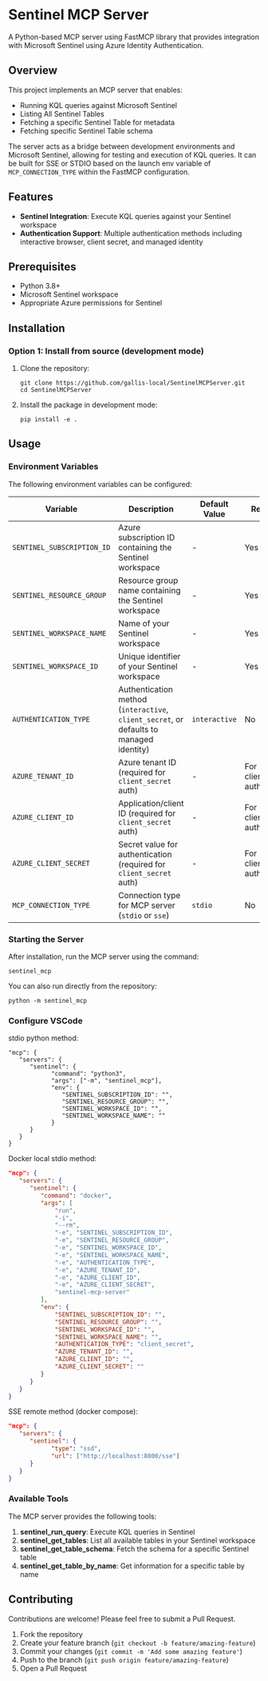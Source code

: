 # Sentinel MCP Server

A Python-based MCP server using FastMCP library that provides integration with Microsoft Sentinel using Azure Identity Authentication.

## Overview

This project implements an MCP server that enables:

- Running KQL queries against Microsoft Sentinel
- Listing All Sentinel Tables
- Fetching a specific Sentinel Table for metadata
- Fetching specific Sentinel Table schema

The server acts as a bridge between development environments and Microsoft Sentinel, allowing for testing and execution of KQL queries. It can be built for SSE or STDIO based on the launch env variable of `MCP_CONNECTION_TYPE` within the FastMCP configuration.

## Features

- **Sentinel Integration**: Execute KQL queries against your Sentinel workspace
- **Authentication Support**: Multiple authentication methods including interactive browser, client secret, and managed identity

## Prerequisites

- Python 3.8+
- Microsoft Sentinel workspace
- Appropriate Azure permissions for Sentinel

## Installation

### Option 1: Install from source (development mode)

1. Clone the repository:
   ```
   git clone https://github.com/gallis-local/SentinelMCPServer.git
   cd SentinelMCPServer
   ```

2. Install the package in development mode:
   ```
   pip install -e .
   ```

## Usage

### Environment Variables

The following environment variables can be configured:

| Variable | Description | Default Value | Required |
|----------|-------------|---------------|----------|
| `SENTINEL_SUBSCRIPTION_ID` | Azure subscription ID containing the Sentinel workspace | - | Yes |
| `SENTINEL_RESOURCE_GROUP` | Resource group name containing the Sentinel workspace | - | Yes |
| `SENTINEL_WORKSPACE_NAME` | Name of your Sentinel workspace | - | Yes |
| `SENTINEL_WORKSPACE_ID` | Unique identifier of your Sentinel workspace | - | Yes |
| `AUTHENTICATION_TYPE` | Authentication method (`interactive`, `client_secret`, or defaults to managed identity) | `interactive` | No |
| `AZURE_TENANT_ID` | Azure tenant ID (required for `client_secret` auth) | - | For client_secret auth |
| `AZURE_CLIENT_ID` | Application/client ID (required for `client_secret` auth) | - | For client_secret auth |
| `AZURE_CLIENT_SECRET` | Secret value for authentication (required for `client_secret` auth) | - | For client_secret auth |
| `MCP_CONNECTION_TYPE` | Connection type for MCP server (`stdio` or `sse`) | `stdio` | No |

### Starting the Server

After installation, run the MCP server using the command:

```
sentinel_mcp
```

You can also run directly from the repository:

```
python -m sentinel_mcp
```

### Configure VSCode

stdio python method:
```
"mcp": {
   "servers": {          
      "sentinel": {
            "command": "python3",
            "args": ["-m", "sentinel_mcp"],
            "env": {
               "SENTINEL_SUBSCRIPTION_ID": "",
               "SENTINEL_RESOURCE_GROUP": "",
               "SENTINEL_WORKSPACE_ID": "",
               "SENTINEL_WORKSPACE_NAME": ""
            }
      }
   }
}
```

Docker local stdio method:
```json
"mcp": {
   "servers": {          
      "sentinel": {
         "command": "docker",
         "args": [
             "run",
             "-i",
             "--rm",
             "-e", "SENTINEL_SUBSCRIPTION_ID",
             "-e", "SENTINEL_RESOURCE_GROUP",
             "-e", "SENTINEL_WORKSPACE_ID",
             "-e", "SENTINEL_WORKSPACE_NAME",
             "-e", "AUTHENTICATION_TYPE",
             "-e", "AZURE_TENANT_ID",
             "-e", "AZURE_CLIENT_ID",
             "-e", "AZURE_CLIENT_SECRET",
             "sentinel-mcp-server"
         ],
         "env": {
             "SENTINEL_SUBSCRIPTION_ID": "",
             "SENTINEL_RESOURCE_GROUP": "",
             "SENTINEL_WORKSPACE_ID": "",
             "SENTINEL_WORKSPACE_NAME": "",
             "AUTHENTICATION_TYPE": "client_secret",
             "AZURE_TENANT_ID": "",
             "AZURE_CLIENT_ID": "",
             "AZURE_CLIENT_SECRET": ""
         }
      }
   }
}
```


SSE remote method (docker compose):

```json
"mcp": {
   "servers": {      
      "sentinel": {
            "type": "ssd",
            "url": ["http://localhost:8000/sse"]
      }
   }
}
```


### Available Tools

The MCP server provides the following tools:

1. **sentinel_run_query**: Execute KQL queries in Sentinel
2. **sentinel_get_tables**: List all available tables in your Sentinel workspace
3. **sentinel_get_table_schema**: Fetch the schema for a specific Sentinel table
4. **sentinel_get_table_by_name**: Get information for a specific table by name

## Contributing

Contributions are welcome! Please feel free to submit a Pull Request.

1. Fork the repository
2. Create your feature branch (`git checkout -b feature/amazing-feature`)
3. Commit your changes (`git commit -m 'Add some amazing feature'`)
4. Push to the branch (`git push origin feature/amazing-feature`)
5. Open a Pull Request
